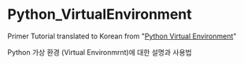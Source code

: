 # Python_VirtualEnvironment
Primer Tutorial translated to Korean from "[Python Virtual Environment](https://realpython.com/python-virtual-environments-a-primer/)" 

Python 가상 환경 (Virtual Environmrnt)에 대한 설명과 사용법
